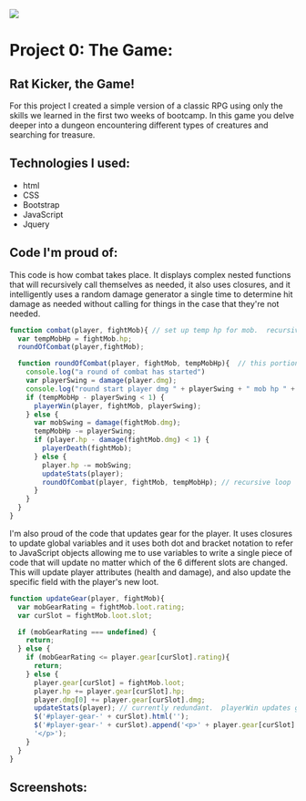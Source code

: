 ![](https://ga-dash.s3.amazonaws.com/production/assets/logo-9f88ae6c9c3871690e33280fcf557f33.png)

# Project 0: The Game:
## Rat Kicker, the Game!
For this project I created a simple version of a classic RPG using only the skills we learned in the first two weeks of bootcamp.  In this game you delve deeper into a dungeon encountering different types of creatures and searching for treasure.

## Technologies I used:
* html
* CSS
* Bootstrap
* JavaScript
* Jquery

## Code I'm proud of:
This code is how combat takes place.  It displays complex nested functions that will recursively call themselves as needed, it also uses closures, and it intelligently uses a random damage generator a single time to determine hit damage as needed without calling for things in the case that they're not needed.

```javascript
function combat(player, fightMob){ // set up temp hp for mob.  recursive loop for combat
  var tempMobHp = fightMob.hp;
  roundOfCombat(player,fightMob);

  function roundOfCombat(player, fightMob, tempMobHp){  // this portion will loop until player or mob is dead
    console.log("a round of combat has started")
    var playerSwing = damage(player.dmg);
    console.log("round start player dmg " + playerSwing + " mob hp " + tempMobHp);
    if (tempMobHp - playerSwing < 1) {
      playerWin(player, fightMob, playerSwing);
    } else {
      var mobSwing = damage(fightMob.dmg);
      tempMobHp -= playerSwing;
      if (player.hp - damage(fightMob.dmg) < 1) {
        playerDeath(fightMob);
      } else {
        player.hp -= mobSwing;
        updateStats(player);
        roundOfCombat(player, fightMob, tempMobHp); // recursive loop
      }
    }
  }
}
```

I'm also proud of the code that updates gear for the player.  It uses closures to update global variables and it uses both dot and bracket notation to refer to JavaScript objects allowing me to use variables to write a single piece of code that will update no matter which of the 6 different slots are changed.  This will update player attributes (health and damage), and also update the specific field with the player's new loot.
```javascript
function updateGear(player, fightMob){
  var mobGearRating = fightMob.loot.rating;
  var curSlot = fightMob.loot.slot;

  if (mobGearRating === undefined) {
    return;
  } else {
    if (mobGearRating <= player.gear[curSlot].rating){
      return;
    } else {
      player.gear[curSlot] = fightMob.loot;
      player.hp += player.gear[curSlot].hp;
      player.dmg[0] += player.gear[curSlot].dmg;
      updateStats(player); // currently redundant.  playerWin updates gear then updates stats.  keeping for now, not sure how else i may call this in the future.
      $('#player-gear-' + curSlot).html('');
      $('#player-gear-' + curSlot).append('<p>' + player.gear[curSlot].name +
      '</p>');
    }
  }
}
```


## Screenshots:
